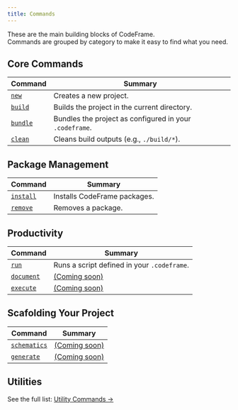 ```yaml
---
title: Commands
---
```


These are the main building blocks of CodeFrame.  
Commands are grouped by category to make it easy to find what you need.

## Core Commands

| Command            | Summary                                                 |
| ------------------ | ------------------------------------------------------- |
| [`new`](new)       | Creates a new project.                                  |
| [`build`](build)   | Builds the project in the current directory.            |
| [`bundle`](bundle) | Bundles the project as configured in your `.codeframe`. |
| [`clean`](clean)   | Cleans build outputs (e.g., `./build/*`).               |

## Package Management

| Command              | Summary                      |
| -------------------- | ---------------------------- |
| [`install`](install) | Installs CodeFrame packages. |
| [`remove`](remove)   | Removes a package.           |

## Productivity

| Command                | Summary                                     |
| ---------------------- | ------------------------------------------- |
| [`run`](run)           | Runs a script defined in your `.codeframe`. |
| [`document`](document) | [(Coming soon)](../../../../roadmap)        |
| [`execute`](execute)   | [(Coming soon)](../../../../roadmap)        |

## Scafolding Your Project

| Command                    | Summary                              |
| -------------------------- | ------------------------------------ |
| [`schematics`](schematics) | [(Coming soon)](../../../../roadmap) |
| [`generate`](generate)     | [(Coming soon)](../../../../roadmap) |

## Utilities

See the full list: [Utility Commands ->](./Utility%20Commands.md)
